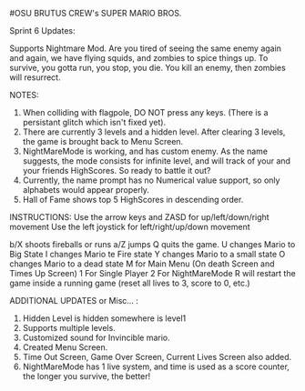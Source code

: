 #OSU BRUTUS CREW's SUPER MARIO BROS.

Sprint 6 Updates: 

Supports Nightmare Mod. Are you tired of seeing the same enemy again and again, we have flying squids, and zombies to spice things up. To survive, you gotta run, you stop, you die. You kill an enemy, then zombies will resurrect.

NOTES:
1. When colliding with flagpole, DO NOT press any keys. (There is a persistant glitch which isn't fixed yet).
2. There are currently 3 levels and a hidden level. After clearing 3 levels, the game is brought back to Menu Screen.
3. NightMareMode is working, and has custom enemy. As the name suggests, the mode consists for infinite level, and will track of your and your friends HighScores. So ready to battle it out?
4. Currently, the name prompt has no Numerical value support, so only alphabets would appear properly.
5. Hall of Fame shows top 5 HighScores in descending order.

INSTRUCTIONS:
Use the arrow keys and ZASD for up/left/down/right movement
Use the left joystick for left/right/up/down movement

b/X shoots fireballs or runs
a/Z jumps
Q quits the game.
U changes Mario to Big State
I changes Mario te Fire state
Y changes Mario to a small state
O changes Mario to a dead state
M for Main Menu (On death Screen and Times Up Screen)
1 For Single Player
2 For NightMareMode
R will restart the game inside a running game (reset all lives to 3, score to 0, etc.)

ADDITIONAL UPDATES or Misc... : 

1. Hidden Level is hidden somewhere is level1
2. Supports multiple levels.
3. Customized sound for Invincible mario.
4. Created Menu Screen.
5. Time Out Screen, Game Over Screen, Current Lives Screen also added.
6. NightMareMode has 1 live system, and time is used as a score counter, the longer you survive, the better!

